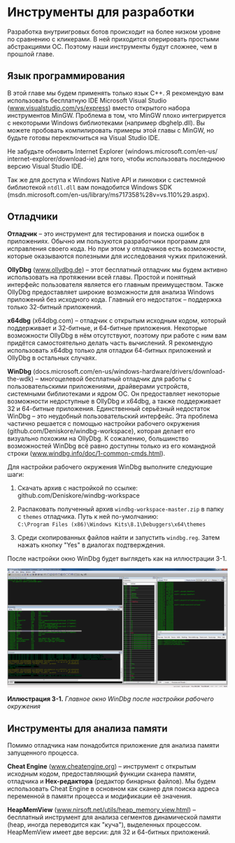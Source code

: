 # Инструменты для разработки

Разработка внутриигровых ботов происходит на более низком уровне по сравнению с кликерами. В ней приходится оперировать простыми абстракциями ОС. Поэтому наши инструменты будут сложнее, чем в прошлой главе.

## Язык программирования

В этой главе мы будем применять только язык C++. Я рекомендую вам использовать бесплатную IDE Microsoft Visual Studio (www.visualstudio.com/vs/express) вместо открытого набора инструментов MinGW. Проблема в том, что MinGW плохо интегрируется с некоторыми Windows библиотеками (например dbghelp.dll). Вы можете пробовать компилировать примеры этой главы с MinGW, но будьте готовы переключиться на Visual Studio IDE.

Не забудьте обновить Internet Explorer (windows.microsoft.com/en-us/
internet-explorer/download-ie) для того, чтобы использовать последнюю версию Visual Studio IDE.

Так же для доступа к Windows Native API и линковки с системной библиотекой `ntdll.dll` вам понадобится Windows SDK (msdn.microsoft.com/en-us/library/ms717358%28v=vs.110%29.aspx).

## Отладчики

**Отладчик** – это инструмент для тестирования и поиска ошибок в приложениях. Обычно им пользуются разработчики программ для исправления своего кода. Но при этом у отладчиков есть возможности, которые оказываются полезными для исследования чужих приложений.

**OllyDbg** (www.ollydbg.de) – этот бесплатный отладчик мы будем активно использовать на протяжении всей главы. Простой и понятный интерфейс пользователя является его главным преимуществом. Также OllyDbg предоставляет широкие возможности для анализа Windows приложений без исходного кода. Главный его недостаток – поддержка только 32-битный приложений.

**x64dbg** (x64dbg.com) – отладчик с открытым исходным кодом, который поддерживает и 32-битные, и 64-битные приложения. Некоторые возможности OllyDbg в нём отсутствуют, поэтому при работе с ним вам придётся самостоятельно делать часть вычислений. Я рекомендую использовать x64dbg только для отладки 64-битных приложений и OllyDbg в остальных случаях.

**WinDbg** (docs.microsoft.com/en-us/windows-hardware/drivers/download-the-wdk) – многоцелевой бесплатный отладчик для работы с пользовательскими приложениями, драйверами устройств, системными библиотеками и ядром ОС. Он предоставляет некоторые возможности недоступные в OllyDbg и x64dbg, а также поддерживает 32 и 64-битные приложения. Единственный серьёзный недостаток WinDbg – это неудобный пользовательский интерфейс. Эта проблема частично решается с помощью настройки рабочего окружения (github.com/Deniskore/windbg-workspace), которая делает его визуально похожим на OllyDbg. К сожалению, большинство возможностей WinDbg всё равно доступны только из его командной строки (www.windbg.info/doc/1-common-cmds.html).

Для настройки рабочего окружения WinDbg выполните следующие шаги:

1. Скачать архив с настройкой по ссылке:<br/>
github.com/Deniskore/windbg-workspace

2. Распаковать полученный архив `windbg-workspace-master.zip` в папку с `themes` отладчика. Путь к ней по-умолчанию:<br/>
`C:\Program Files (x86)\Windows Kits\8.1\Debuggers\x64\themes`

3. Среди скопированных файлов найти и запустить `windbg.reg`. Затем нажать кнопку "Yes" в диалогах подтверждения.

После настройки окно WinDbg будет выглядеть как на иллюстрации 3-1.

![Настройка WinDbg](windbg-theme.png)

**Иллюстрация 3-1.** *Главное окно WinDbg после настройки рабочего окружения*

## Инструменты для анализа памяти

Помимо отладчика нам понадобится приложение для анализа памяти запущенного процесса.

**Cheat Engine** (www.cheatengine.org) – инструмент с открытым исходным кодом, предоставляющий функции сканера памяти, отладчика и **Hex-редактора** (редактор бинарных файлов). Мы будем использовать Cheat Engine в основном как сканер для поиска адреса переменной в памяти процесса и модификации её значения.

**HeapMemView** (www.nirsoft.net/utils/heap_memory_view.html) – бесплатный инструмент для анализа сегментов динамической памяти (heap, иногда переводится как "куча"), выделенных процессом. HeapMemView имеет две версии: для 32 и 64-битных приложений.
